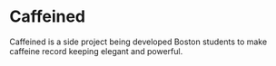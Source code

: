 Caffeined
=========

Caffeined is a side project being developed Boston students to make caffeine record keeping elegant and powerful.
